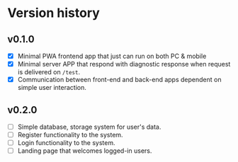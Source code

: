# Version history 

## v0.1.0

- [x] Minimal PWA frontend app that just can run on both PC & mobile
- [x] Minimal server APP that respond with diagnostic response when request is delivered on `/test`.
- [x] Communication between front-end and back-end apps dependent on simple user interaction.

## v0.2.0

- [ ] Simple database, storage system for user's data.
- [ ] Register functionality to the system.
- [ ] Login functionality to the system.
- [ ] Landing page that welcomes logged-in users.